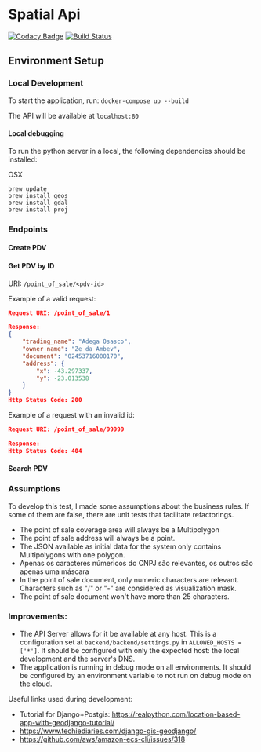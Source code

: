 # Spatial Api

[![Codacy Badge](https://api.codacy.com/project/badge/Grade/5c2a1e2da9504bce829df47519c62cf8)](https://app.codacy.com/app/taciogt/spatial-api?utm_source=github.com&utm_medium=referral&utm_content=taciogt/spatial-api&utm_campaign=Badge_Grade_Dashboard)
[![Build Status](https://travis-ci.com/taciogt/spatial-api.svg?branch=master)](https://travis-ci.com/taciogt/spatial-api)

## Environment Setup

### Local Development


To start the application, run: `docker-compose up --build`

The API will be available at `localhost:80`

#### Local debugging

To run the python server in a local, the following dependencies should be installed:

OSX
```bin/bash
brew update
brew install geos
brew install gdal 
brew install proj
```


### Endpoints

#### Create PDV

#### Get PDV by ID

URI: `/point_of_sale/<pdv-id>`

Example of a valid request:
```json
Request URI: /point_of_sale/1

Response:
{
    "trading_name": "Adega Osasco",
    "owner_name": "Ze da Ambev",
    "document": "02453716000170",
    "address": {
        "x": -43.297337,
        "y": -23.013538
    }
}
Http Status Code: 200
```

Example of a request with an invalid id:
```json
Request URI: /point_of_sale/99999

Response:
Http Status Code: 404
```


#### Search PDV


### Assumptions
To develop this test, I made some assumptions about the business rules. 
If some of them are false, there are unit tests that facilitate refactorings.   
* The point of sale coverage area will always be a Multipolygon
* The point of sale address will always be a point.
* The JSON available as initial data for the system only contains Multipolygons with one polygon.
* Apenas os caracteres númericos do CNPJ são relevantes, os outros são apenas uma máscara
* In the point of sale document, only numeric characters are relevant. Characters such as "/" or "-" are considered as visualization mask. 
* The point of sale document won't have more than 25 characters. 






### Improvements:
* The API Server allows for it be available at any host. This is a configuration set at `backend/backend/settings.py` in `ALLOWED_HOSTS = ['*']`. It should be configured with only the expected host: the local development and the server's DNS.
* The application is running in debug mode on all environments. It should be configured by an environment variable to not run on debug mode on the cloud.


Useful links used during development:
* Tutorial for Django+Postgis: https://realpython.com/location-based-app-with-geodjango-tutorial/
* https://www.techiediaries.com/django-gis-geodjango/
* https://github.com/aws/amazon-ecs-cli/issues/318